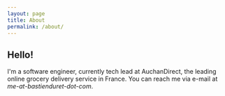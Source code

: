 ```yaml
---
layout: page
title: About
permalink: /about/
---
```


## Hello!

I'm a software engineer, currently tech lead at AuchanDirect, the leading online grocery delivery service in France. You can reach me via e-mail at *me-at-bastienduret-dot-com*.